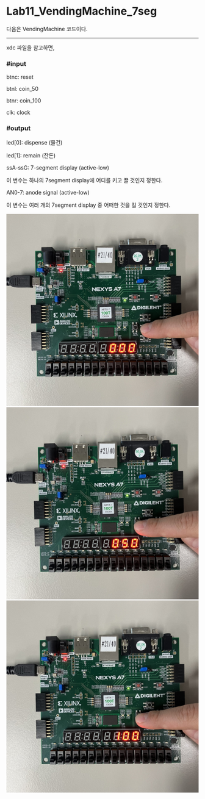 # Lab11_VendingMachine_7seg
다음은 VendingMachine 코드이다.

***
xdc 파일을 참고하면,


### #input

btnc: reset

btnl: coin_50

btnr: coin_100

clk: clock


### #output

led[0]: dispense (물건)

led[1]: remain (잔돈)

ssA-ssG: 7-segment display (active-low)

이 변수는 하나의 7segment display에 어디를 키고 끌 것인지 정한다.


AN0-7: anode signal (active-low)

이 변수는 여러 개의 7segment display 중 어떠한 것을 킬 것인지 정한다.


<img src="./Lab11_VendingMachine_7seg_reset.jpg">
<img src="./Lab11_VendingMachine_7seg_50.jpg">
<img src="./Lab11_VendingMachine_7seg_100.jpg">